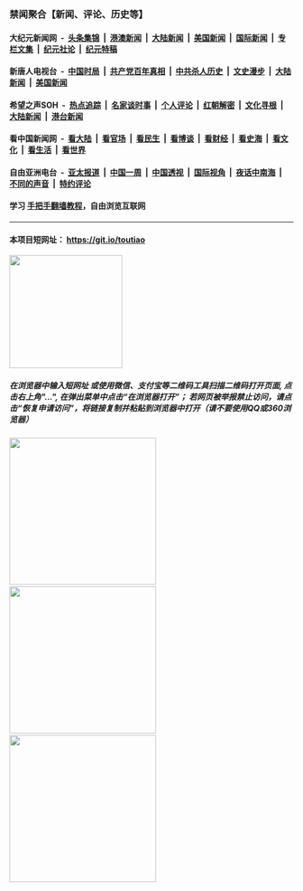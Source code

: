 ### 禁闻聚合【新闻、评论、历史等】

#### 大纪元新闻网 &nbsp;-&nbsp; [头条集锦](indexes/E头条集锦.md?t=02050411) &nbsp;|&nbsp; [港澳新闻](indexes/E港澳新闻.md?t=02050411)  &nbsp;|&nbsp; [大陆新闻](indexes/E大陆新闻.md?t=02050411) &nbsp;|&nbsp; [美国新闻](indexes/E美国新闻.md?t=02050411) &nbsp;|&nbsp; [国际新闻](indexes/E国际新闻.md?t=02050411) &nbsp;|&nbsp; [专栏文集](indexes/E专栏文集.md?t=02050411) &nbsp;|&nbsp; [纪元社论](indexes/E纪元社论.md?t=02050411) &nbsp;|&nbsp; [纪元特稿](indexes/E纪元特稿.md?t=02050411) 

#### 新唐人电视台 &nbsp;-&nbsp; [中国时局](indexes/N中国时局.md?t=02050411) &nbsp;|&nbsp; [共产党百年真相](indexes/N共产党百年真相.md?t=02050411) &nbsp;|&nbsp; [中共杀人历史](indexes/N中共杀人历史.md?t=02050411) &nbsp;|&nbsp; [文史漫步](indexes/N文史漫步.md?t=02050411) &nbsp;|&nbsp; [大陆新闻](indexes/N大陆新闻.md?t=02050411) &nbsp;|&nbsp; [美国新闻](indexes/N美国新闻.md?t=02050411)

#### 希望之声SOH &nbsp;-&nbsp; [热点追踪](indexes/H热点追踪.md?t=02050411) &nbsp;|&nbsp; [名家谈时事](indexes/H名家谈时事.md?t=02050411) &nbsp;|&nbsp; [个人评论](indexes/H个人评论.md?t=02050411)  &nbsp;|&nbsp; [红朝解密](indexes/H红朝解密.md?t=02050411) &nbsp;|&nbsp; [文化寻根](indexes/H文化寻根.md?t=02050411) &nbsp;|&nbsp; [大陆新闻](indexes/H大陆新闻.md?t=02050411) &nbsp;|&nbsp; [港台新闻](indexes/H港台新闻.md?t=02050411)

#### 看中国新闻网 &nbsp;-&nbsp; [看大陆](indexes/S看大陆.md?t=02050411) &nbsp;|&nbsp; [看官场](indexes/S看官场.md?t=02050411) &nbsp;|&nbsp; [看民生](indexes/S看民生.md?t=02050411)  &nbsp;|&nbsp; [看博谈](indexes/S看博谈.md?t=02050411) &nbsp;|&nbsp; [看财经](indexes/S看财经.md?t=02050411) &nbsp;|&nbsp; [看史海](indexes/S看史海.md?t=02050411) &nbsp;|&nbsp; [看文化](indexes/S看文化.md?t=02050411) &nbsp;|&nbsp; [看生活](indexes/S看生活.md?t=02050411) &nbsp;|&nbsp; [看世界](indexes/S看世界.md?t=02050411)

#### 自由亚洲电台 &nbsp;-&nbsp; [亚太报道](indexes/R亚太报道.md?t=02050411) &nbsp;|&nbsp; [中国一周](indexes/R中国一周.md?t=02050411) &nbsp;|&nbsp; [中国透视](indexes/R中国透视.md?t=02050411)  &nbsp;|&nbsp; [国际视角](indexes/R国际视角.md?t=02050411) &nbsp;|&nbsp; [夜话中南海](indexes/R夜话中南海.md?t=02050411) &nbsp;|&nbsp; [不同的声音](indexes/R不同的声音.md?t=02050411) &nbsp;|&nbsp; [特约评论](indexes/R特约评论.md?t=02050411)

#### 学习 [手把手翻墙教程](https://github.com/gfw-breaker/guides/wiki)，自由浏览互联网

----

#### 本项目短网址： https://git.io/toutiao
<img src="https://raw.githubusercontent.com/gfw-breaker/banned-news/master/scripts/img/qr.png" width="200px"/>  

##### 在浏览器中输入短网址 或使用微信、支付宝等二维码工具扫描二维码打开页面, 点击右上角"...", 在弹出菜单中点击“在浏览器打开”； 若网页被举报禁止访问，请点击“恢复申请访问”，将链接复制并粘贴到浏览器中打开（请不要使用QQ或360浏览器）

<img src="https://raw.githubusercontent.com/gfw-breaker/banned-news/master/scripts/img/1.png" width="260px"/> &nbsp; <img src="https://raw.githubusercontent.com/gfw-breaker/banned-news/master/scripts/img/2.png" width="260px"/> &nbsp; <img src="https://raw.githubusercontent.com/gfw-breaker/banned-news/master/scripts/img/3.png" width="260px"/>
